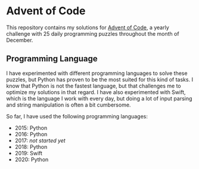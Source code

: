 # Advent of Code

This repository contains my solutions for [Advent of Code](https://adventofcode.com), a yearly challenge with 25 daily programming puzzles throughout the month of December.

## Programming Language

I have experimented with different programming languages to solve these puzzles, but Python has proven to be the most suited for this kind of tasks. I know that Python is not the fastest language, but that challenges me to optimize my solutions in that regard. I have also experimented with Swift, which is the language I work with every day, but doing a lot of input parsing and string manipulation is often a bit cumbersome.

So far, I have used the following programming languages:

* 2015: Python
* 2016: Python
* 2017: *not started yet*
* 2018: Python
* 2019: Swift
* 2020: Python
